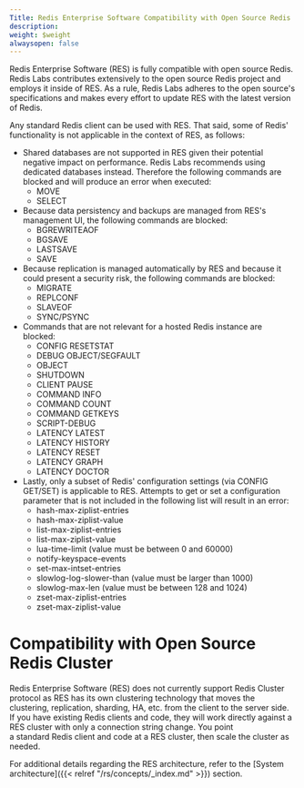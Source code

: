 ```yaml
---
Title: Redis Enterprise Software Compatibility with Open Source Redis
description: 
weight: $weight
alwaysopen: false
---
```

Redis Enterprise Software (RES) is fully compatible with open source
Redis. Redis Labs contributes extensively to the open source Redis
project and employs it inside of RES. As a rule, Redis Labs adheres to
the open source's specifications and makes every effort to update
RES with the latest version of Redis.

Any standard Redis client can be used with RES. That said, some of
Redis' functionality is not applicable in the context of RES, as
follows:

-   Shared databases are not supported in RES given their potential
    negative impact on performance. Redis Labs recommends using
    dedicated databases instead. Therefore the following commands are
    blocked and will produce an error when executed:
    -   MOVE
    -   SELECT
-   Because data persistency and backups are managed from RES's
    management UI, the following commands are blocked:
    -   BGREWRITEAOF
    -   BGSAVE
    -   LASTSAVE
    -   SAVE
-   Because replication is managed automatically by RES and because it
    could present a security risk, the following commands are blocked:
    -   MIGRATE
    -   REPLCONF
    -   SLAVEOF
    -   SYNC/PSYNC
-   Commands that are not relevant for a hosted Redis instance are
    blocked:
    -   CONFIG RESETSTAT
    -   DEBUG OBJECT/SEGFAULT
    -   OBJECT
    -   SHUTDOWN
    -   CLIENT PAUSE
    -   COMMAND INFO
    -   COMMAND COUNT
    -   COMMAND GETKEYS
    -   SCRIPT-DEBUG
    -   LATENCY LATEST
    -   LATENCY HISTORY
    -   LATENCY RESET
    -   LATENCY GRAPH
    -   LATENCY DOCTOR
-   Lastly, only a subset of Redis' configuration settings (via CONFIG
    GET/SET) is applicable to RES. Attempts to get or set a
    configuration parameter that is not included in the following list
    will result in an error:
    -   hash-max-ziplist-entries
    -   hash-max-ziplist-value
    -   list-max-ziplist-entries
    -   list-max-ziplist-value
    -   lua-time-limit (value must be between 0 and 60000)
    -   notify-keyspace-events
    -   set-max-intset-entries
    -   slowlog-log-slower-than (value must be larger than 1000)
    -   slowlog-max-len (value must be between 128 and 1024)
    -   zset-max-ziplist-entries
    -   zset-max-ziplist-value

Compatibility with Open Source Redis Cluster
============================================

Redis Enterprise Software (RES) does not currently support Redis Cluster
protocol as RES has its own clustering technology that moves the
clustering, replication, sharding, HA, etc. from the client to the
server side. If you have existing Redis clients and code, they will work
directly against a RES cluster with only a connection string change. You
point a standard Redis client and code at a RES cluster, then scale the
cluster as needed.

For additional details regarding the RES architecture, refer to the
[System
architecture]({{< relref "/rs/concepts/_index.md" >}})
section.
